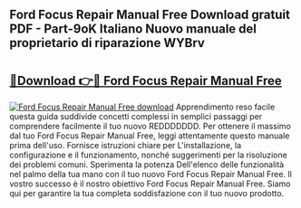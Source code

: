 ## Ford Focus Repair Manual Free Download gratuit PDF - Part-9oK Italiano Nuovo manuale del proprietario di riparazione WYBrv

# <h2><a href="http://dfbgdq.blite.top/?on=Ford+Focus+Repair+Manual+Free">🔗Download 👉🔴 Ford Focus Repair Manual Free</a></h2>

[![Ford Focus Repair Manual Free download](https://i.imgur.com/lujVjoI.png)](http://dfbgdq.blite.top/?on=Ford+Focus+Repair+Manual+Free)
Apprendimento reso facile questa guida suddivide concetti complessi in semplici passaggi per comprendere facilmente il tuo nuovo REDDDDDDD. Per ottenere il massimo dal tuo Ford Focus Repair Manual Free, leggi attentamente questo manuale prima dell'uso. Fornisce istruzioni chiare per L'installazione, la configurazione e il funzionamento, nonché suggerimenti per la risoluzione dei problemi comuni. Sperimenta la potenza Dell'elenco delle funzionalità nel palmo della tua mano con il tuo nuovo Ford Focus Repair Manual Free. Il vostro successo è il nostro obiettivo Ford Focus Repair Manual Free. Siamo qui per garantire la tua completa soddisfazione con il tuo nuovo prodotto.
